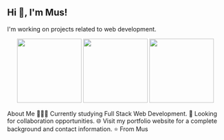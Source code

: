 <p align="center">
  <h2>Hi 👋, I'm Mus!</h2>
  <p>I'm working on projects related to web development.</p>
</p>
<p align="center">
  <img src="[https://i.giphy.com/media/KzJkzjggfGN5Py6nkT/200.webp" width="150">
  <img src="https://i.giphy.com/media/v1.Y2lkPTc5MGI3NjExNTZkYzd1eHd0ZGhwZGFsc2NvZWs4ZmpyMWNwdDMxZWw2emNjb3hlMyZlcD12MV9pbnRlcm5hbF9naWZfYnlfaWQmY3Q9Zw/vISmwpBJUNYzukTnVx/giphy.gif" width="150">
  <img src="https://media.giphy.com/media/kH6CqYiquZawmU1HI6/giphy.gif" width="150">
</p>
About Me
👨🏽‍💻 Currently studying Full Stack Web Development.
🤝 Looking for collaboration opportunities.
🌐 Visit my portfolio website for a complete background and contact information.
⭐ From Mus
